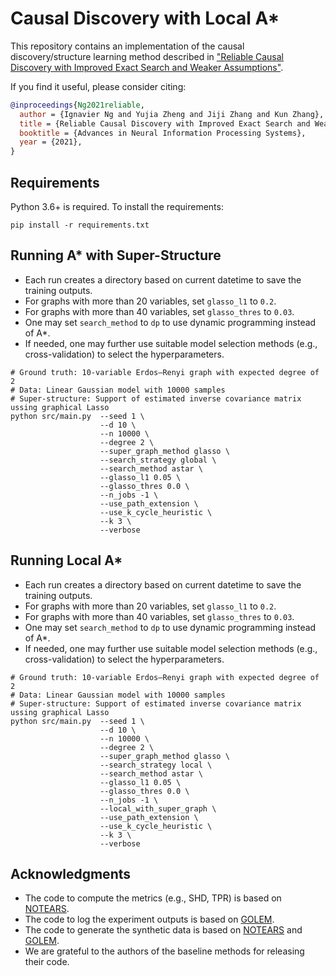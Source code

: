 
# Causal Discovery with Local A*

This repository contains an implementation of the causal discovery/structure learning method described in ["Reliable Causal Discovery with Improved Exact Search and Weaker Assumptions"](https://papers.nips.cc/paper/2021/hash/a9b4ec2eb4ab7b1b9c3392bb5388119d-Abstract.html). 

If you find it useful, please consider citing:
```bibtex
@inproceedings{Ng2021reliable,
  author = {Ignavier Ng and Yujia Zheng and Jiji Zhang and Kun Zhang},
  title = {Reliable Causal Discovery with Improved Exact Search and Weaker Assumptions},
  booktitle = {Advances in Neural Information Processing Systems},
  year = {2021},
}
```

## Requirements

Python 3.6+ is required. To install the requirements:
```setup
pip install -r requirements.txt
```

## Running A* with Super-Structure
- Each run creates a directory based on current datetime to save the training outputs.
- For graphs with more than 20 variables, set `glasso_l1` to `0.2`.
- For graphs with more than 40 variables, set `glasso_thres` to `0.03`.
- One may set `search_method` to `dp` to use dynamic programming instead of A*.
- If needed, one may further use suitable model selection methods (e.g., cross-validation) to select the hyperparameters.
```
# Ground truth: 10-variable Erdos–Renyi graph with expected degree of 2
# Data: Linear Gaussian model with 10000 samples
# Super-structure: Support of estimated inverse covariance matrix ussing graphical Lasso
python src/main.py  --seed 1 \
                    --d 10 \
                    --n 10000 \
                    --degree 2 \
                    --super_graph_method glasso \
                    --search_strategy global \
                    --search_method astar \
                    --glasso_l1 0.05 \
                    --glasso_thres 0.0 \
                    --n_jobs -1 \
                    --use_path_extension \
                    --use_k_cycle_heuristic \
                    --k 3 \
                    --verbose
```

## Running Local A*
- Each run creates a directory based on current datetime to save the training outputs.
- For graphs with more than 20 variables, set `glasso_l1` to `0.2`.
- For graphs with more than 40 variables, set `glasso_thres` to `0.03`.
- One may set `search_method` to `dp` to use dynamic programming instead of A*.
- If needed, one may further use suitable model selection methods (e.g., cross-validation) to select the hyperparameters.
```
# Ground truth: 10-variable Erdos–Renyi graph with expected degree of 2
# Data: Linear Gaussian model with 10000 samples
# Super-structure: Support of estimated inverse covariance matrix ussing graphical Lasso
python src/main.py  --seed 1 \
                    --d 10 \
                    --n 10000 \
                    --degree 2 \
                    --super_graph_method glasso \
                    --search_strategy local \
                    --search_method astar \
                    --glasso_l1 0.05 \
                    --glasso_thres 0.0 \
                    --n_jobs -1 \
                    --local_with_super_graph \
                    --use_path_extension \
                    --use_k_cycle_heuristic \
                    --k 3 \
                    --verbose
```

## Acknowledgments
- The code to  compute the metrics (e.g., SHD, TPR) is based on [NOTEARS](https://github.com/xunzheng/notears/blob/master/notears/utils.py).
- The code to log the experiment outputs is based on [GOLEM](https://github.com/ignavierng/golem).
- The code to generate the synthetic data is based on [NOTEARS](https://github.com/xunzheng/notears/blob/master/notears/utils.py) and [GOLEM](https://github.com/ignavierng/golem/blob/main/src/data_loader/synthetic_dataset.py).
- We are grateful to the authors of the baseline methods for releasing their code.